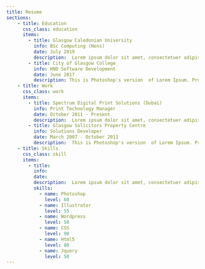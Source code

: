 ```yaml
---
title: Resume
sections:
    - title: Education
      css_class: education
      items:
        - title: Glasgow Caledonian University
          info: BSc Computing (Hons)
          date: July 2019
          description:  Lorem ipsum dolor sit amet, consectetuer adipiscing elit. Aenean commodo ligula eget dolor. Aenean massa. Cum sociis natoque penatibus et magnis dis parturient montes, nascetur ridiculus mus. Donec quam felis, ultricies nec, pellentesque eu, pretium quis, sem. Nulla consequat massa quis enim. Donec pede justo, fringilla vel, aliquet nec, vulputate eget, arcu. Nullam dictum felis eu pede mollis pretium.
        - title: City of Glasgow College
          info: HND Software Development
          date: June 2017
          description: This is Photoshop's version  of Lorem Ipsum. Proin gravida nibh vel velit auctor aliquet. Aenean sollicitudin, lorem quis bibendum auctor, nisi elit consequat ipsum, nec sagittis sem nibh id elit. Duis sed odio sit amet nibh vulputate cursus a sit amet mauris. Morbi accumsan ipsum velit. Nam nec tellus a odio tincidunt auctor a ornare odio. Sed non  mauris vitae erat     
    - title: Work
      css_class: work
      items:
        - title: Spectrum Digital Print Solutions (Dubai)
          info: Print Technology Manager
          date: October 2011 - Present
          description:  Lorem ipsum dolor sit amet, consectetuer adipiscing elit. Aenean commodo ligula eget dolor. Aenean massa. Cum sociis natoque penatibus et magnis dis parturient montes, nascetur ridiculus mus. Donec quam felis, ultricies nec, pellentesque eu, pretium quis, sem. Nulla consequat massa quis enim. Donec pede justo, fringilla vel, aliquet nec, vulputate eget, arcu. Nullam dictum felis eu pede mollis pretium.
        - title: Glasgow Solicitors Property Centre
          info: Solutions Developer
          date: March 2007 - October 2011
          description:  This is Photoshop's version  of Lorem Ipsum. Proin gravida nibh vel velit auctor aliquet. Aenean sollicitudin, lorem quis bibendum auctor, nisi elit consequat ipsum, nec sagittis sem nibh id elit. Duis sed odio sit amet nibh vulputate cursus a sit amet mauris. Morbi accumsan ipsum velit. Nam nec tellus a odio tincidunt auctor a ornare odio. Sed non  mauris vitae erat  
    - title: Skills
      css_class: skill
      items:
        - title:
          info:
          date:
          description:  Lorem ipsum dolor sit amet, consectetuer adipiscing elit. Aenean commodo ligula eget dolor. Aenean massa. Cum sociis natoque penatibus et magnis dis parturient montes, nascetur ridiculus mus. Donec quam felis, ultricies nec, pellentesque eu, pretium quis, sem. Nulla consequat massa quis enim. Donec pede justo, fringilla vel, aliquet nec, vulputate eget, arcu. Nullam dictum felis eu pede mollis pretium.  
          skills:
            - name: Photoshop
              level: 60
            - name: Illustrator
              level: 55
            - name: Wordpress
              level: 50
            - name: CSS
              level: 90
            - name: Html5
              level: 80
            - name: Jquery
              level: 50            
---
```

